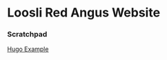 # Loosli Red Angus Website

### Scratchpad
[Hugo Example](https://gitlab.com/lego2018/hugo-template-musterprojekt/-/tree/develop/)
